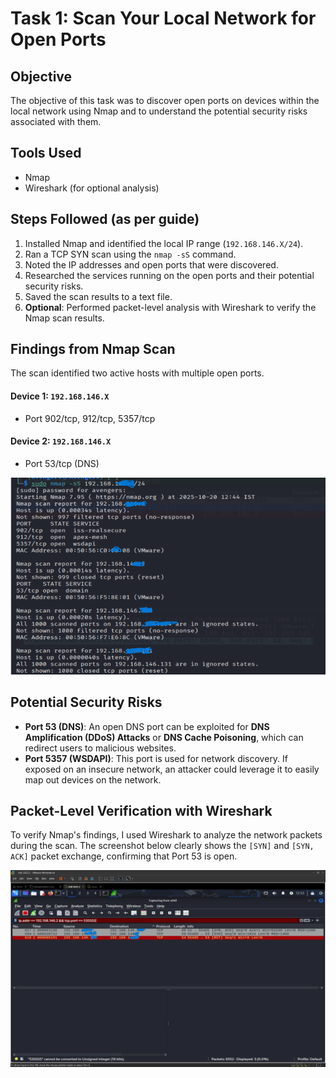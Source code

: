 # Task 1: Scan Your Local Network for Open Ports

## Objective
The objective of this task was to discover open ports on devices within the local network using Nmap and to understand the potential security risks associated with them.

## Tools Used
* Nmap
* Wireshark (for optional analysis)

## Steps Followed (as per guide)
1.  Installed Nmap and identified the local IP range (`192.168.146.X/24`).
2.  Ran a TCP SYN scan using the `nmap -sS` command.
3.  Noted the IP addresses and open ports that were discovered.
4.  Researched the services running on the open ports and their potential security risks.
5.  Saved the scan results to a text file.
6.  **Optional**: Performed packet-level analysis with Wireshark to verify the Nmap scan results.

## Findings from Nmap Scan
The scan identified two active hosts with multiple open ports.

#### Device 1: `192.168.146.X`
* Port 902/tcp, 912/tcp, 5357/tcp

#### Device 2: `192.168.146.X`
* Port 53/tcp (DNS)

![Nmap Scan Result](nmap_scan.png)

## Potential Security Risks
* **Port 53 (DNS)**: An open DNS port can be exploited for **DNS Amplification (DDoS) Attacks** or **DNS Cache Poisoning**, which can redirect users to malicious websites.
* **Port 5357 (WSDAPI)**: This port is used for network discovery. If exposed on an insecure network, an attacker could leverage it to easily map out devices on the network.

## Packet-Level Verification with Wireshark
To verify Nmap's findings, I used Wireshark to analyze the network packets during the scan. The screenshot below clearly shows the `[SYN]` and `[SYN, ACK]` packet exchange, confirming that Port 53 is open.

![Wireshark Analysis](wireshark_analysis.png)
